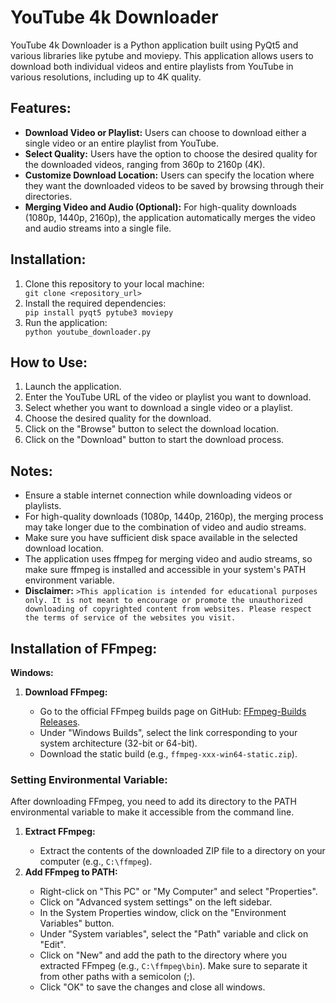 <body>

<h1>YouTube 4k Downloader</h1>

<p>YouTube 4k Downloader is a Python application built using PyQt5 and various libraries like pytube and moviepy. This application allows users to download both individual videos and entire playlists from YouTube in various resolutions, including up to 4K quality.</p>

<h2>Features:</h2>

<ul>
  <li><strong>Download Video or Playlist:</strong> Users can choose to download either a single video or an entire playlist from YouTube.</li>
  
  <li><strong>Select Quality:</strong> Users have the option to choose the desired quality for the downloaded videos, ranging from 360p to 2160p (4K).</li>
  
  <li><strong>Customize Download Location:</strong> Users can specify the location where they want the downloaded videos to be saved by browsing through their directories.</li>
  
  <li><strong>Merging Video and Audio (Optional):</strong> For high-quality downloads (1080p, 1440p, 2160p), the application automatically merges the video and audio streams into a single file.</li>
</ul>

<h2>Installation:</h2>

<ol>
  <li>Clone this repository to your local machine:</li>
  <code>git clone &lt;repository_url&gt;</code>

  <li>Install the required dependencies:</li>
  <code>pip install pyqt5 pytube3 moviepy</code>

  <li>Run the application:</li>
  <code>python youtube_downloader.py</code>
</ol>

<h2>How to Use:</h2>

<ol>
  <li>Launch the application.</li>
  
  <li>Enter the YouTube URL of the video or playlist you want to download.</li>
  
  <li>Select whether you want to download a single video or a playlist.</li>
  
  <li>Choose the desired quality for the download.</li>
  
  <li>Click on the "Browse" button to select the download location.</li>
  
  <li>Click on the "Download" button to start the download process.</li>
</ol>

<h2>Notes:</h2>

<ul>
  <li>Ensure a stable internet connection while downloading videos or playlists.</li>
  
  <li>For high-quality downloads (1080p, 1440p, 2160p), the merging process may take longer due to the combination of video and audio streams.</li>
  
  <li>Make sure you have sufficient disk space available in the selected download location.</li>
  
  <li>The application uses ffmpeg for merging video and audio streams, so make sure ffmpeg is installed and accessible in your system's PATH environment variable.</li>
  <li><strong>Disclaimer:</strong> <code>>This application is intended for educational purposes only. It is not meant to encourage or promote the unauthorized downloading of copyrighted content from websites. Please respect the terms of service of the websites you visit.</code></li>
</ul>
<h2>Installation of FFmpeg:</h2>

<p><strong>Windows:</strong></p>

<ol>
  <li><strong>Download FFmpeg:</strong></li>
  <ul>
    <li>Go to the official FFmpeg builds page on GitHub: <a href="https://github.com/BtbN/FFmpeg-Builds/releases/latest">FFmpeg-Builds Releases</a>.</li>
    <li>Under "Windows Builds", select the link corresponding to your system architecture (32-bit or 64-bit).</li>
    <li>Download the static build (e.g., <code>ffmpeg-xxx-win64-static.zip</code>).</li>
  </ul>
</ol>

<h3>Setting Environmental Variable:</h3>

<p>After downloading FFmpeg, you need to add its directory to the PATH environmental variable to make it accessible from the command line.</p>

<ol>
  <li><strong>Extract FFmpeg:</strong></li>
  <ul>
    <li>Extract the contents of the downloaded ZIP file to a directory on your computer (e.g., <code>C:\ffmpeg</code>).</li>
  </ul>
  
  <li><strong>Add FFmpeg to PATH:</strong></li>
  <ul>
    <li>Right-click on "This PC" or "My Computer" and select "Properties".</li>
    <li>Click on "Advanced system settings" on the left sidebar.</li>
    <li>In the System Properties window, click on the "Environment Variables" button.</li>
    <li>Under "System variables", select the "Path" variable and click on "Edit".</li>
    <li>Click on "New" and add the path to the directory where you extracted FFmpeg (e.g., <code>C:\ffmpeg\bin</code>). Make sure to separate it from other paths with a semicolon (;).</li>
    <li>Click "OK" to save the changes and close all windows.</li>
  </ul>
</ol>

